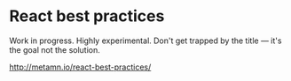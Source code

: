 # React best practices

Work in progress. Highly experimental. Don't get trapped by the title &mdash; it's the goal not the solution.

http://metamn.io/react-best-practices/

